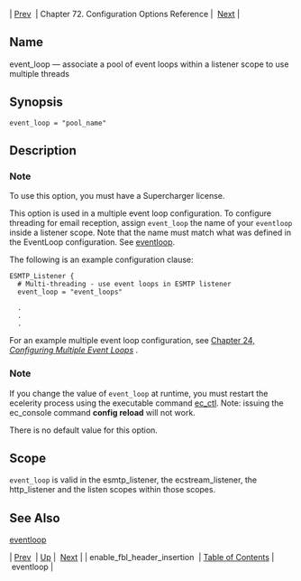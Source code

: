 | [Prev](conf.ref.enable_fbl_header_insertion)  | Chapter 72. Configuration Options Reference |  [Next](config.ref.eventloop) |

<a name="config.ref.event_loop"></a>
## Name

event_loop — associate a pool of event loops within a listener scope to use multiple threads

## Synopsis

`event_loop = "pool_name"`

<a name="idp24587648"></a>
## Description

### Note

To use this option, you must have a Supercharger license.

This option is used in a multiple event loop configuration. To configure threading for email reception, assign `event_loop` the name of your `eventloop` inside a listener scope. Note that the name must match what was defined in the EventLoop configuration. See [eventloop](config.ref.eventloop "eventloop").

The following is an example configuration clause:

```
ESMTP_Listener {
  # Multi-threading - use event loops in ESMTP listener
  event_loop = "event_loops"

  .
  .
  .
```

For an example multiple event loop configuration, see [Chapter 24, *Configuring Multiple Event Loops*](multi_event_loops "Chapter 24. Configuring Multiple Event Loops") .

### Note

If you change the value of `event_loop` at runtime, you must restart the ecelerity process using the executable command [ec_ctl](executable.ec_ctl "ec_ctl"). Note: issuing the ec_console command **config reload**        will not work.

There is no default value for this option.

<a name="idp24597168"></a>
## Scope

`event_loop` is valid in the esmtp_listener, the ecstream_listener, the http_listener and the listen scopes within those scopes.

<a name="idp24599072"></a>
## See Also

[eventloop](config.ref.eventloop "eventloop")

| [Prev](conf.ref.enable_fbl_header_insertion)  | [Up](config.options.ref) |  [Next](config.ref.eventloop) |
| enable_fbl_header_insertion  | [Table of Contents](index) |  eventloop |


